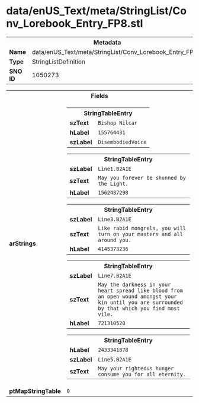 <h1>data/enUS_Text/meta/StringList/Conv_Lorebook_Entry_FP8.stl</h1><table><tr><th colspan="100%">Metadata</th></tr><tr><td><b>Name</b></td><td>data/enUS_Text/meta/StringList/Conv_Lorebook_Entry_FP8.stl</td></tr><tr><td><b>Type</b></td><td>StringListDefinition</td></tr><tr><td><b>SNO ID</b></td><td>1050273</td></tr></table>

<table><tr><th colspan="100%">Fields</th></tr><tr><td><b>arStrings</b></td><td><table><tr><th colspan="100%">StringTableEntry</th></tr><tr><td><b>szText</b></td><td><code>Bishop Nilcar</code></td></tr><tr><td><b>hLabel</b></td><td><code>155764431</code></td></tr><tr><td><b>szLabel</b></td><td><code>DisembodiedVoice</code></td></tr></table>


<table><tr><th colspan="100%">StringTableEntry</th></tr><tr><td><b>szLabel</b></td><td><code>Line1.B2A1E</code></td></tr><tr><td><b>szText</b></td><td><code>May you forever be shunned by the Light.</code></td></tr><tr><td><b>hLabel</b></td><td><code>1562437298</code></td></tr></table>


<table><tr><th colspan="100%">StringTableEntry</th></tr><tr><td><b>szLabel</b></td><td><code>Line3.B2A1E</code></td></tr><tr><td><b>szText</b></td><td><code>Like rabid mongrels, you will turn on your masters and all around you.</code></td></tr><tr><td><b>hLabel</b></td><td><code>4145373236</code></td></tr></table>


<table><tr><th colspan="100%">StringTableEntry</th></tr><tr><td><b>szLabel</b></td><td><code>Line7.B2A1E</code></td></tr><tr><td><b>szText</b></td><td><code>May the darkness in your heart spread like blood from an open wound amongst your kin until you are surrounded by that which you find most vile.</code></td></tr><tr><td><b>hLabel</b></td><td><code>721310520</code></td></tr></table>


<table><tr><th colspan="100%">StringTableEntry</th></tr><tr><td><b>hLabel</b></td><td><code>2433341878</code></td></tr><tr><td><b>szLabel</b></td><td><code>Line5.B2A1E</code></td></tr><tr><td><b>szText</b></td><td><code>May your righteous hunger consume you for all eternity.</code></td></tr></table>


</td></tr><tr><td><b>ptMapStringTable</b></td><td><code>0</code></td></tr></table>

